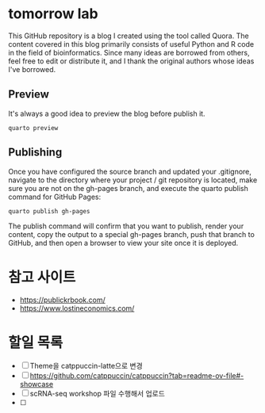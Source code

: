 # tomorrow lab

This GitHub repository is a blog I created using the tool called Quora. The content covered in this blog primarily consists of useful Python and R code in the field of bioinformatics. Since many ideas are borrowed from others, feel free to edit or distribute it, and I thank the original authors whose ideas I've borrowed.

## Preview

It's always a good idea to preview the blog before publish it.

```
quarto preview
```

## Publishing

Once you have configured the source branch and updated your .gitignore, navigate to the directory where your project / git repository is located, make sure you are not on the gh-pages branch, and execute the quarto publish command for GitHub Pages:

```
quarto publish gh-pages
```

The publish command will confirm that you want to publish, render your content, copy the output to a special gh-pages branch, push that branch to GitHub, and then open a browser to view your site once it is deployed.

# 참고 사이트

- https://publickrbook.com/
- https://www.lostineconomics.com/

# 할일 목록

- [ ] Theme을 catppuccin-latte으로 변경
- [ ] https://github.com/catppuccin/catppuccin?tab=readme-ov-file#-showcase
- [ ] scRNA-seq workshop 파일 수행해서 업로드
- [ ] 